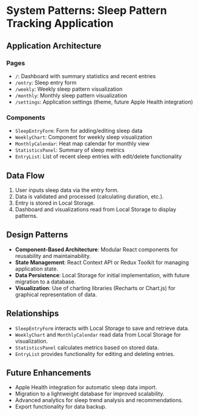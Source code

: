 # System Patterns: Sleep Pattern Tracking Application

## Application Architecture

### Pages
- `/`: Dashboard with summary statistics and recent entries
- `/entry`: Sleep entry form
- `/weekly`: Weekly sleep pattern visualization
- `/monthly`: Monthly sleep pattern visualization
- `/settings`: Application settings (theme, future Apple Health integration)

### Components
- `SleepEntryForm`: Form for adding/editing sleep data
- `WeeklyChart`: Component for weekly sleep visualization
- `MonthlyCalendar`: Heat map calendar for monthly view
- `StatisticsPanel`: Summary of sleep metrics
- `EntryList`: List of recent sleep entries with edit/delete functionality

## Data Flow
1. User inputs sleep data via the entry form.
2. Data is validated and processed (calculating duration, etc.).
3. Entry is stored in Local Storage.
4. Dashboard and visualizations read from Local Storage to display patterns.

## Design Patterns
- **Component-Based Architecture**: Modular React components for reusability and maintainability.
- **State Management**: React Context API or Redux Toolkit for managing application state.
- **Data Persistence**: Local Storage for initial implementation, with future migration to a database.
- **Visualization**: Use of charting libraries (Recharts or Chart.js) for graphical representation of data.

## Relationships
- `SleepEntryForm` interacts with Local Storage to save and retrieve data.
- `WeeklyChart` and `MonthlyCalendar` read data from Local Storage for visualization.
- `StatisticsPanel` calculates metrics based on stored data.
- `EntryList` provides functionality for editing and deleting entries.

## Future Enhancements
- Apple Health integration for automatic sleep data import.
- Migration to a lightweight database for improved scalability.
- Advanced analytics for sleep trend analysis and recommendations.
- Export functionality for data backup.
